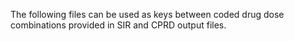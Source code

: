 The following files can be used as keys between coded drug dose combinations provided in SIR and CPRD output files.
